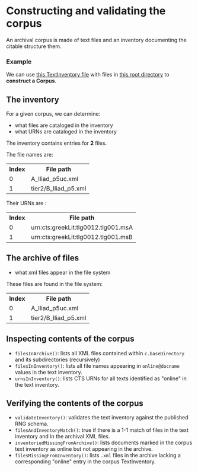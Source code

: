 # Constructing and validating the corpus #

An archival corpus is made of text files and an inventory documenting the citable structure them.  

### Example ###


We can use <a href="../../../specs/data/archive1/testinventory.xml" concordion:set="#ti = setHref(#HREF)">this TextInventory file</a> with
files in <a href="../../../specs/data/archive1/xml" concordion:set="#archive = setHref(#HREF)">this root directory</a> to <strong concordion:assertTrue="shouldMakeCorpus(#ti,#archive)">construct a Corpus</strong>.


## The inventory ##

For a given corpus, we can determine:

- what files are cataloged in the inventory
- what URNs are cataloged in the inventory

The inventory contains entries for <strong concordion:assertEquals="shouldGetNumberFilesInInventory(#ti,#archive)">2</strong> files.  

The file names are:

<table concordion:execute="#result = shouldGetFilenameFromInventory(#ti, #archive, #idx)">
<tr><th concordion:set="#idx">Index</th><th concordion:assertEquals="#result">File path</th></tr>
<tr><td>0</td><td>A_Iliad_p5uc.xml</td></tr>
<tr><td>1</td><td>tier2/B_Iliad_p5.xml</td></tr>
</table>


Their URNs are :


<table concordion:execute="#result = shouldGetUrnsFromInventory(#ti, #archive, #idx)">
<tr><th concordion:set="#idx">Index</th><th concordion:assertEquals="#result">File path</th></tr>
<tr><td>0</td><td>urn:cts:greekLit:tlg0012.tlg001.msA</td></tr>
<tr><td>1</td><td>urn:cts:greekLit:tlg0012.tlg001.msB</td></tr>
</table>


## The archive of files ##

- what xml files appear in the file system

These files are found in the file system:


<table concordion:execute="#result = shouldGetFilesOnDisk(#ti, #archive, #idx)">
<tr><th concordion:set="#idx">Index</th><th concordion:assertEquals="#result">File path</th></tr>

<tr><td>0</td><td>A_Iliad_p5uc.xml</td></tr>
<tr><td>1</td><td>tier2/B_Iliad_p5.xml</td></tr>
</table>


## Inspecting contents of the corpus ##

- `filesInArchive()`: lists all XML files contained within `c.baseDirectory` and its subdirectories (recursively)
- `filesInInventory()`: lists all file names appearing in `online@docname` values in the text inventory.
- `urnsInInventory()`:  lists CTS URNs for all texts identified as "online" in the text inventory.

## Verifying the contents of the corpus ##

- `validateInventory()`: validates the text inventory against the published RNG schema.
- `filesAndInventoryMatch()`:  true if there is a 1-1 match of files in the text inventory and in the archival XML files.
- `inventoriedMissingFromArchive()`: lists documents marked in the corpus text inventory as online but not appearing in the archive.
- `filesMissingFromInventory()`:  lists `.xml` files in the archive lacking a corresponding "online" entry in the corpus TextInventory.